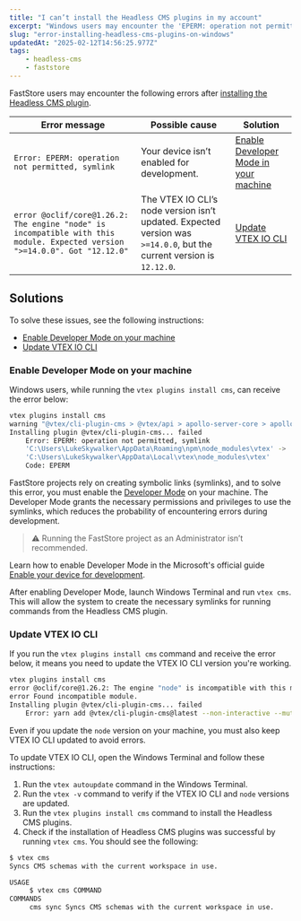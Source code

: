 ```yaml
---
title: "I can’t install the Headless CMS plugins in my account"
excerpt: "Windows users may encounter the 'EPERM: operation not permitted' error during the installation of the Headless CMS plugin."
slug: "error-installing-headless-cms-plugins-on-windows"
updatedAt: "2025-02-12T14:56:25.977Z"
tags:
    - headless-cms
    - faststore
---
```


FastStore users may encounter the following errors after [installing the Headless CMS plugin](https://developers.vtex.com/docs/guides/faststore/headless-cms-1-configuring-the-vtex-account#step-1-setting-up-the-command-line-environment).

| Error message                                                                 | Possible cause                                                                 | Solution                                                                                       |
|-------------------------------------------------------------------------------|--------------------------------------------------------------------------------|-----------------------------------------------------------------------------------------------|
| `Error: EPERM: operation not permitted, symlink`                              | Your device isn’t enabled for development.                                     | [Enable Developer Mode in your machine](https://developers.vtex.com/docs/troubleshooting/error-installing-headless-cms-plugins-on-windows#enable-developer-mode-in-your-machine) |
| `error @oclif/core@1.26.2: The engine "node" is incompatible with this module. Expected version ">=14.0.0". Got "12.12.0"` | The VTEX IO CLI’s node version isn’t updated. Expected version was `>=14.0.0`, but the current version is `12.12.0`. | [Update VTEX IO CLI](https://developers.vtex.com/docs/troubleshooting/error-installing-headless-cms-plugins-on-windows#update-vtex-io-cli) |

## Solutions

To solve these issues, see the following instructions:

- [Enable Developer Mode on your machine](#enable-developer-mode-on-your-machine)
- [Update VTEX IO CLI](#update-vtex-io-cli)

### Enable Developer Mode on your machine

Windows users, while running the `vtex plugins install cms`, can receive the error below:

```sh
vtex plugins install cms
warning "@vtex/cli-plugin-cms > @vtex/api > apollo-server-core > apollo-graphql@0.9.5" has incorrect peer dependency "graphql@^14.2.1 || ^15.0.0".
Installing plugin @vtex/cli-plugin-cms... failed
    Error: EPERM: operation not permitted, symlink
    'C:\Users\LukeSkywalker\AppData\Roaming\npm\node_modules\vtex' ->
    'C:\Users\LukeSkywalker\AppData\Local\vtex\node_modules\vtex'
    Code: EPERM
```

FastStore projects rely on creating symbolic links (symlinks), and to solve this error, you must enable the [Developer Mode](https://learn.microsoft.com/en-us/windows/apps/get-started/enable-your-device-for-development#accessing-settings-for-developers) on your machine. The Developer Mode grants the necessary permissions and privileges to use the symlinks, which reduces the probability of encountering errors during development.

> ⚠️ Running the FastStore project as an Administrator isn’t recommended.

Learn how to enable Developer Mode in the Microsoft's official guide [Enable your device for development](https://learn.microsoft.com/en-us/windows/apps/get-started/enable-your-device-for-development#accessing-settings-for-developers).

After enabling Developer Mode, launch Windows Terminal and run `vtex cms`. This will allow the system to create the necessary symlinks for running commands from the Headless CMS plugin.

### Update VTEX IO CLI

If you run the `vtex plugins install cms` command and receive the error below, it means you need to update the VTEX IO CLI version you're working.

```sh
vtex plugins install cms
error @oclif/core@1.26.2: The engine "node" is incompatible with this module. Expected version ">=14.0.0". Got "12.12.0"
error Found incompatible module.
Installing plugin @vtex/cli-plugin-cms... failed
    Error: yarn add @vtex/cli-plugin-cms@latest --non-interactive --mutex=file:C:\Users\barbara.celi\AppData\Local\vtex\yarn.lock --preferred-cach
```

Even if you update the `node` version on your machine, you must also keep VTEX IO CLI updated to avoid errors.

To update VTEX IO CLI, open the Windows Terminal and follow these instructions:

1. Run the `vtex autoupdate` command in the Windows Terminal.
2. Run the `vtex -v` command to verify if the VTEX IO CLI and `node` versions are updated.
3. Run the `vtex plugins install cms` command to install the Headless CMS plugins.
4. Check if the installation of Headless CMS plugins was successful by running `vtex cms`. You should see the following:

```sh
$ vtex cms
Syncs CMS schemas with the current workspace in use.

USAGE
     $ vtex cms COMMAND
COMMANDS
     cms sync Syncs CMS schemas with the current workspace in use.
```
